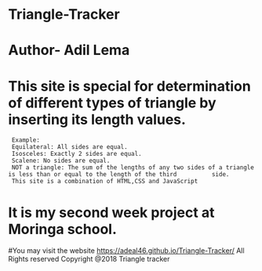 # Triangle-Tracker
# Author- Adil Lema
# This site is special for determination of different types of triangle by inserting its length values.
     Example:
     Equilateral: All sides are equal.
     Isosceles: Exactly 2 sides are equal.
     Scalene: No sides are equal.
     NOT a triangle: The sum of the lengths of any two sides of a triangle is less than or equal to the length of the third          side.
     This site is a combination of HTML,CSS and JavaScript

# It is my second week project at Moringa school.
#You may visit the website https://adeal46.github.io/Triangle-Tracker/
All Rights reserved
 Copyright @2018 Triangle tracker

